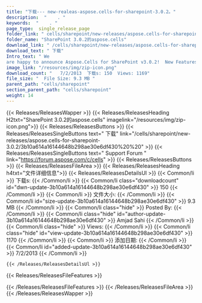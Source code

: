 ```yaml
---
title: "下载--- new-realeas-aspose.cells-for-sharepoint-3.0.2。" 
description:  "    . " 
keywords:  "    . " 
page_type:  single_release_page
folder_link: " cells/sharepoint/new-releases/aspose.cells-for-sharepoint-3.0.2/"
folder_name: "SharePoint 3.0.2的aspose.cells"
download_link: " /cells/sharepoint/new-releases/aspose.cells-for-sharepoint-3.0.2/3b10a614a16144648b298ae30e6df430"
download_text: " 下载"
Intro_text: " We
are happy to announce Aspose.Cells for SharePoint v3.0.2!  New FeaturesSHARE..."
image_link: "/resources/img/zip-icon.png"
download_count: "   7/2/2013  下载s: 150  Views: 1169"
file_size: "  File Size: 9.3 MB "
parent_path: "cells/sharepoint"
section_parent_path: "cells/sharepoint"
weight: 14
---
```


{{< Releases/ReleasesWapper >}}
  {{< Releases/ReleasesHeading H2txt="SharePoint 3.0.2的aspose.cells" imagelink="/resources/img/zip-icon.png">}}
  {{< Releases/ReleasesButtons >}}
    {{< Releases/ReleasesSingleButtons text=" 下载" link="/cells/sharepoint/new-releases/aspose.cells-for-sharepoint-3.0.2/3b10a614a16144648b298ae30e6df430%20%20" >}}
    {{< Releases/ReleasesSingleButtons text=" Support Forum " link="https://forum.aspose.com/c/cells" >}}
  {{< Releases/ReleasesButtons >}}
  {{< Releases/ReleasesFileArea >}}
    {{< Releases/ReleasesHeading h4txt="文件详细信息">}}
    {{< Releases/ReleasesDetailsUl >}}
            {{< Common/li  >}} 下载s: {{< /Common/li >}} 
      {{< Common/li class="downloadcount" id="dwn-update-3b10a614a16144648b298ae30e6df430" >}} 150 {{< /Common/li >}} 
      {{< Common/li  >}} 文件大小: {{< /Common/li >}} 
      {{< Common/li id="size-update-3b10a614a16144648b298ae30e6df430" >}} 9.3 MB {{< /Common/li >}} 
      {{< Common/li  class="hide" >}} Posted By: {{< /Common/li >}} 
      {{< Common/li class="hide" id="author-update-3b10a614a16144648b298ae30e6df430" >}} Amjad Sahi {{< /Common/li >}} 
      {{< Common/li class="hide"  >}} Views: {{< /Common/li >}} 
      {{< Common/li class="hide" id="view-update-3b10a614a16144648b298ae30e6df430" >}} 1170 {{< /Common/li >}} 
      {{< Common/li  >}} 添加日期: {{< /Common/li >}} 
      {{< Common/li id="added-update-3b10a614a16144648b298ae30e6df430" >}} 7/2/2013 {{< /Common/li >}} 

    {{< /Releases/ReleasesDetailsUl >}}

  {{< Releases/ReleasesFileFeatures >}}
      
  {{< /Releases/ReleasesFileFeatures >}}
 {{< /Releases/ReleasesFileArea >}}
{{< /Releases/ReleasesWapper >}}


